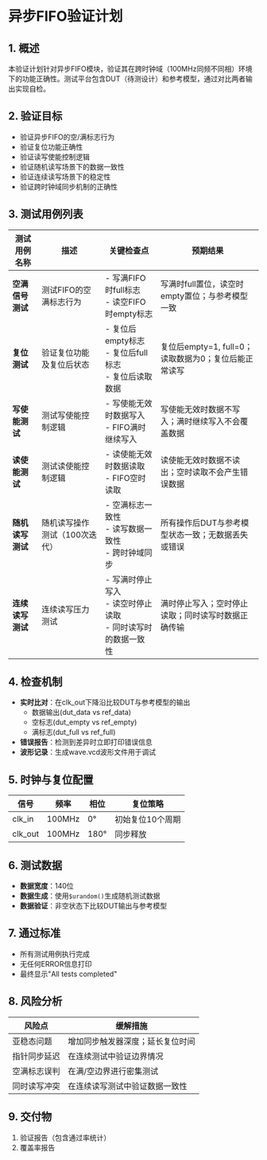 # 异步FIFO验证计划

## 1. 概述
本验证计划针对异步FIFO模块，验证其在跨时钟域（100MHz同频不同相）环境下的功能正确性。测试平台包含DUT（待测设计）和参考模型，通过对比两者输出实现自检。

## 2. 验证目标
- 验证异步FIFO的空/满标志行为
- 验证复位功能正确性
- 验证读写使能控制逻辑
- 验证随机读写场景下的数据一致性
- 验证连续读写场景下的稳定性
- 验证跨时钟域同步机制的正确性

## 3. 测试用例列表

| 测试用例名称       | 描述                                                                 | 关键检查点                                                                 | 预期结果                                                                 |
|--------------------|----------------------------------------------------------------------|----------------------------------------------------------------------------|--------------------------------------------------------------------------|
| **空满信号测试**   | 测试FIFO的空满标志行为                                               | - 写满FIFO时full标志<br>- 读空FIFO时empty标志                              | 写满时full置位，读空时empty置位；与参考模型一致                           |
| **复位测试**       | 验证复位功能及复位后状态                                             | - 复位后empty标志<br>- 复位后full标志<br>- 复位后读取数据                  | 复位后empty=1, full=0；读取数据为0；复位后能正常读写                      |
| **写使能测试**     | 测试写使能控制逻辑                                                   | - 写使能无效时数据写入<br>- FIFO满时继续写入                               | 写使能无效时数据不写入；满时继续写入不会覆盖数据                          |
| **读使能测试**     | 测试读使能控制逻辑                                                   | - 读使能无效时数据读取<br>- FIFO空时读取                                   | 读使能无效时数据不读出；空时读取不会产生错误数据                          |
| **随机读写测试**   | 随机读写操作测试（100次迭代）                                        | - 空满标志一致性<br>- 读写数据一致性<br>- 跨时钟域同步                    | 所有操作后DUT与参考模型状态一致；无数据丢失或错误                         |
| **连续读写测试**   | 连续读写压力测试                                                     | - 写满时停止写入<br>- 读空时停止读取<br>- 同时读写时的数据一致性           | 满时停止写入；空时停止读取；同时读写时数据正确传输                        |

## 4. 检查机制
- **实时比对**：在clk_out下降沿比较DUT与参考模型的输出
  - 数据输出(dut_data vs ref_data)
  - 空标志(dut_empty vs ref_empty)
  - 满标志(dut_full vs ref_full)
- **错误报告**：检测到差异时立即打印错误信息
- **波形记录**：生成wave.vcd波形文件用于调试

## 5. 时钟与复位配置
| 信号     | 频率    | 相位     | 复位策略               |
|----------|---------|----------|------------------------|
| clk_in   | 100MHz  | 0°       | 初始复位10个周期       |
| clk_out  | 100MHz  | 180°     | 同步释放               |

## 6. 测试数据
- **数据宽度**：140位
- **数据生成**：使用`$urandom()`生成随机测试数据
- **数据验证**：非空状态下比较DUT输出与参考模型

## 7. 通过标准
- 所有测试用例执行完成
- 无任何ERROR信息打印
- 最终显示"All tests completed"

## 8. 风险分析
| 风险点                 | 缓解措施                                     |
|------------------------|----------------------------------------------|
| 亚稳态问题             | 增加同步触发器深度；延长复位时间             |
| 指针同步延迟           | 在连续测试中验证边界情况                     |
| 空满标志误判           | 在满/空边界进行密集测试                      |
| 同时读写冲突           | 在连续读写测试中验证数据一致性               |

## 9. 交付物
1. 验证报告（包含通过率统计）
2. 覆盖率报告